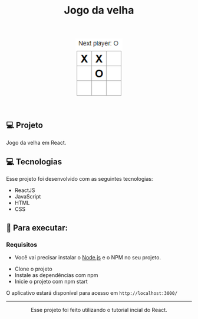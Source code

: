 # <p align="center"> Jogo da velha </p>
<br>

<p align="center">
  <img alt="jogo da velha" src="./public/jogodavelha.png" width="25%">
</p>
<br>



## 💻 Projeto

Jogo da velha em React.




## 💻 Tecnologias

Esse projeto foi desenvolvido com as seguintes tecnologias:

- ReactJS
- JavaScript
- HTML
- CSS



 
## 🚀 Para executar:

### Requisitos

- Você vai precisar instalar o [Node.js](https://nodejs.org/en/download/) e o NPM no seu projeto.

* Clone o projeto
* Instale as dependências com npm
* Inicie o projeto com npm start


O aplicativo estará disponível para acesso em `http://localhost:3000/`



-----------------------------------------------------------------

<div align="center">Esse projeto foi feito utilizando o tutorial incial do React.</div>